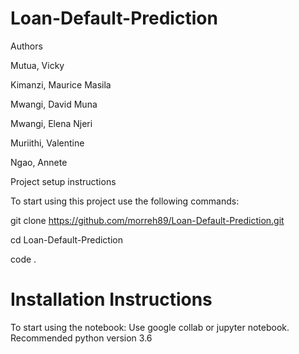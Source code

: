 # Loan-Default-Prediction
Authors

Mutua, Vicky

Kimanzi, Maurice Masila

Mwangi, David Muna

Mwangi, Elena Njeri

Muriithi, Valentine

Ngao, Annete

Project setup instructions


To start using this project use the following commands:

git clone https://github.com/morreh89/Loan-Default-Prediction.git 


cd Loan-Default-Prediction


code . 



# Installation Instructions
To start using the notebook: Use google collab or jupyter notebook. Recommended python version 3.6
